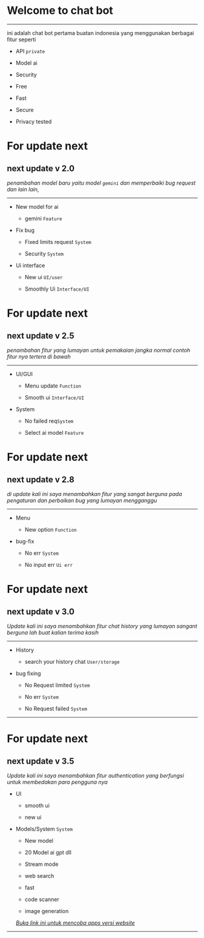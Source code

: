 # Welcome to chat bot

___

ini adalah chat bot pertama buatan indonesia yang menggunakan berbagai fitur seperti 

- API `private`

- Model ai 

- Security 

- Free

- Fast

- Secure

- Privacy tested

# For update next

## next update v 2.0

*penambahan model baru yaitu model ``gemini`` dan memperbaiki bug request dan lain lain,*
____

* New model for ai

   * gemini `Feature`

* Fix bug

   * Fixed limits request `System`

   * Security `System`
   

* Ui interface 
   * New ui `UI/user`
   
   * Smoothly Ui `Interface/UI`
 


# For update next

## next update v 2.5

*penambahan fitur yang lumayan untuk pemakaian jangka normal contoh fitur nya tertera di bawah*

___

* UI/GUI
   * Menu update `Function`

   * Smooth ui `Interface/UI`
 

* System 
   * No failed req`System`
 
   * Select ai model `Feature`


# For update next

## next update v 2.8

*di update kali ini saya menambahkan fitur yang sangat berguna pada pengaturan dan perbaikan bug yang lumayan mengganggu*
___

* Menu 
  * New option `Function`
 
* bug-fix
  * No err `System`

  * No input err `Ui err`

# For update next

## next update v 3.0

*Update kali ini saya menambahkan fitur chat history yang lumayan sangant berguna lah buat kalian terima kasih*

___

* History 
  * search your history chat `User/storage`
 
* bug fixing 
  * No Request limited  `System`
  
  * No err `System`
  
  * No Request failed ``System``
___

# For update next

## next update v 3.5

*Update kali ini saya menambahkan fitur authentication yang berfungsi untuk membedakan para pengguna nya*

* UI 
   * smooth ui
   
   * new ui

* Models/System ``System``

   * New model
   
   * 20 Model ai gpt dll
   
   * Stream mode
   
   * web search 
  
   * fast

   * code scanner
   
   * image generation 
   

   *[Buka link ini untuk mencoba apps versi website](http://localhost:7700/index.html)*

___